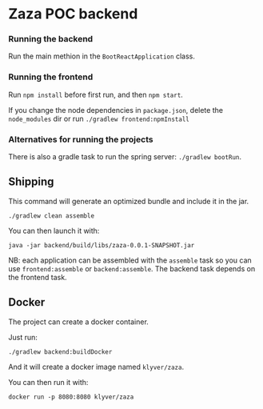 # Zaza POC backend

### Running the backend

Run the main methion in the `BootReactApplication` class.

### Running the frontend

Run `npm install` before first run, and then `npm start`.

If you change the node dependencies in `package.json`, delete the `node_modules` dir or
run `./gradlew frontend:npmInstall`

### Alternatives for running the projects

There is also a gradle task to run the spring server: `./gradlew bootRun`.

## Shipping

This command will generate an optimized bundle and include it in the jar.

```
./gradlew clean assemble
```

You can then launch it with:

```
java -jar backend/build/libs/zaza-0.0.1-SNAPSHOT.jar
```

NB: each application can be assembled with the `assemble` task so you can use `frontend:assemble` or `backend:assemble`.
The backend task depends on the frontend task.

## Docker

The project can create a docker container.

Just run:

```
./gradlew backend:buildDocker
```

And it will create a docker image named `klyver/zaza`.

You can then run it with:

```
docker run -p 8080:8080 klyver/zaza
```

